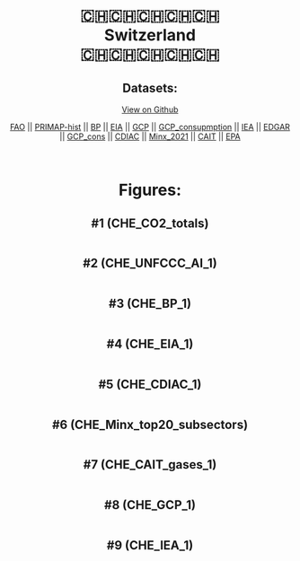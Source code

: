 
<center>
<h1 align="center">
🇨🇭🇨🇭🇨🇭🇨🇭🇨🇭
<br>
Switzerland
<br>
🇨🇭🇨🇭🇨🇭🇨🇭🇨🇭
</h1>
<h2>Datasets:</h2>
<p><a href="https://github.com/dquintani/Greenhouse-Data/tree/master/country_data/CHE_Switzerland/data">View on Github</a>
<br></p><p><a href="data/CHE_FAO.csv">FAO</a> || <a href="data/CHE_PRIMAP-hist.csv">PRIMAP-hist</a> || <a href="data/CHE_BP.csv">BP</a> || <a href="data/CHE_EIA.csv">EIA</a> || <a href="data/CHE_GCP.csv">GCP</a> || <a href="data/CHE_GCP_consupmption.csv">GCP_consupmption</a> || <a href="data/CHE_IEA.csv">IEA</a> || <a href="data/CHE_EDGAR.csv">EDGAR</a> || <a href="data/CHE_GCP_cons.csv">GCP_cons</a> || <a href="data/CHE_CDIAC.csv">CDIAC</a> || <a href="data/CHE_Minx_2021.csv">Minx_2021</a> || <a href="data/CHE_CAIT.csv">CAIT</a> || <a href="data/CHE_EPA.csv">EPA</a></p><p><br></p>
<h1>Figures:</h1><h2>#1 (CHE_CO2_totals)</h2>
<p><img alt="" src="figures/CHE_CO2_totals.png" /></p><h2>#2 (CHE_UNFCCC_AI_1)</h2>
<p><img alt="" src="figures/CHE_UNFCCC_AI_1.png" /></p><h2>#3 (CHE_BP_1)</h2>
<p><img alt="" src="figures/CHE_BP_1.png" /></p><h2>#4 (CHE_EIA_1)</h2>
<p><img alt="" src="figures/CHE_EIA_1.png" /></p><h2>#5 (CHE_CDIAC_1)</h2>
<p><img alt="" src="figures/CHE_CDIAC_1.png" /></p><h2>#6 (CHE_Minx_top20_subsectors)</h2>
<p><img alt="" src="figures/CHE_Minx_top20_subsectors.png" /></p><h2>#7 (CHE_CAIT_gases_1)</h2>
<p><img alt="" src="figures/CHE_CAIT_gases_1.png" /></p><h2>#8 (CHE_GCP_1)</h2>
<p><img alt="" src="figures/CHE_GCP_1.png" /></p><h2>#9 (CHE_IEA_1)</h2>
<p><img alt="" src="figures/CHE_IEA_1.png" /></p>